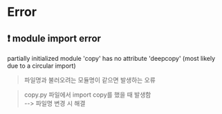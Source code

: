 # Error

## ❗ module import error

partially initialized module 'copy' has no attribute 'deepcopy' (most likely due to a circular import)
> 파일명과 불러오려는 모듈명이 같으면 발생하는 오류

> copy.py 파일에서 import copy를 했을 때 발생함 <br/>
--> 파일명 변경 시 해결